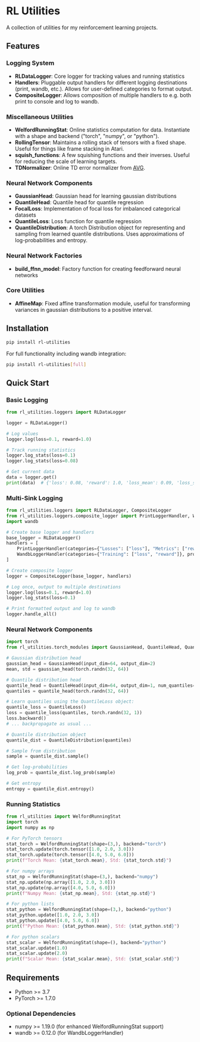 # RL Utilities

A collection of utilities for my reinforcement learning projects.

## Features

### **Logging System**
- **RLDataLogger**: Core logger for tracking values and running statistics
- **Handlers**: Pluggable output handlers for different logging destinations (print, wandb, etc.). Allows for user-defined categories to format output.
- **CompositeLogger**: Allows composition of multiple handlers to e.g. both print to console and log to wandb.

### **Miscellaneous Utilities**
- **WelfordRunningStat**: Online statistics computation for data. Instantiate with a shape and backend ("torch", "numpy", or "python").
- **RollingTensor**: Maintains a rolling stack of tensors with a fixed shape. Useful for things like frame stacking in Atari.
- **squish_functions**: A few squishing functions and their inverses. Useful for reducing the scale of learning targets.
- **TDNormalizer**: Online TD error normalizer from [AVG](https://github.com/gauthamvasan/avg).

### **Neural Network Components**
- **GaussianHead**: Gaussian head for learning gaussian distributions
- **QuantileHead**: Quantile head for quantile regression
- **FocalLoss**: Implementation of focal loss for imbalanced categorical datasets
- **QuantileLoss**: Loss function for quantile regression
- **QuantileDistribution**: A torch Distribution object for representing and sampling from learned quantile distributions. Uses approximations of log-probabilities and entropy.

### **Neural Network Factories**
- **build_ffnn_model**: Factory function for creating feedforward neural networks

### **Core Utilities**
- **AffineMap**: Fixed affine transformation module, useful for transforming variances in gaussian distributions to a positive interval.

## Installation

```bash
pip install rl-utilities
```

For full functionality including wandb integration:

```bash
pip install rl-utilities[full]
```

## Quick Start

### Basic Logging

```python
from rl_utilities.loggers import RLDataLogger

logger = RLDataLogger()

# Log values
logger.log(loss=0.1, reward=1.0)

# Track running statistics
logger.log_stats(loss=0.1)
logger.log_stats(loss=0.08)

# Get current data
data = logger.get()
print(data)  # {'loss': 0.08, 'reward': 1.0, 'loss_mean': 0.09, 'loss_std': 0.01}
```

### Multi-Sink Logging

```python
from rl_utilities.loggers import RLDataLogger, CompositeLogger
from rl_utilities.loggers.composite_logger import PrintLoggerHandler, WandbLoggerHandler
import wandb

# Create base logger and handlers
base_logger = RLDataLogger()
handlers = [
    PrintLoggerHandler(categories={"Losses": ["loss"], "Metrics": ["reward"]}),
    WandbLoggerHandler(categories={"Training": ["loss", "reward"]}, project="my-project")
]

# Create composite logger
logger = CompositeLogger(base_logger, handlers)

# Log once, output to multiple destinations
logger.log(loss=0.1, reward=1.0)
logger.log_stats(loss=0.1)

# Print formatted output and log to wandb
logger.handle_all()
```

### Neural Network Components

```python
import torch
from rl_utilities.torch_modules import GaussianHead, QuantileHead, QuantileDistribution, QuantileLoss

# Gaussian distribution head
gaussian_head = GaussianHead(input_dim=64, output_dim=2)
mean, std = gaussian_head(torch.randn(32, 64))

# Quantile distribution head
quantile_head = QuantileHead(input_dim=64, output_dim=1, num_quantiles=51)
quantiles = quantile_head(torch.randn(32, 64))

# Learn quantiles using the QuantileLoss object:
quantile_loss = QuantileLoss()
loss = quantile_loss(quantiles, torch.randn(32, 1))
loss.backward()
# ... backpropagate as usual ...

# Quantile distribution object
quantile_dist = QuantileDistribution(quantiles)

# Sample from distribution
sample = quantile_dist.sample()

# Get log-probabilities
log_prob = quantile_dist.log_prob(sample)

# Get entropy
entropy = quantile_dist.entropy()
```

### Running Statistics

```python
from rl_utilities import WelfordRunningStat
import torch
import numpy as np

# For PyTorch tensors
stat_torch = WelfordRunningStat(shape=(3,), backend="torch")
stat_torch.update(torch.tensor([1.0, 2.0, 3.0]))
stat_torch.update(torch.tensor([4.0, 5.0, 6.0]))
print(f"Torch Mean: {stat_torch.mean}, Std: {stat_torch.std}")

# For numpy arrays
stat_np = WelfordRunningStat(shape=(3,), backend="numpy")
stat_np.update(np.array([1.0, 2.0, 3.0]))
stat_np.update(np.array([4.0, 5.0, 6.0]))
print(f"Numpy Mean: {stat_np.mean}, Std: {stat_np.std}")

# For python lists
stat_python = WelfordRunningStat(shape=(3,), backend="python")
stat_python.update([1.0, 2.0, 3.0])
stat_python.update([4.0, 5.0, 6.0])
print(f"Python Mean: {stat_python.mean}, Std: {stat_python.std}")

# For python scalars
stat_scalar = WelfordRunningStat(shape=(), backend="python")
stat_scalar.update(1.0)
stat_scalar.update(2.0)
print(f"Scalar Mean: {stat_scalar.mean}, Std: {stat_scalar.std}")
```

## Requirements

- Python >= 3.7
- PyTorch >= 1.7.0

### Optional Dependencies
- numpy >= 1.19.0 (for enhanced WelfordRunningStat support)
- wandb >= 0.12.0 (for WandbLoggerHandler)
